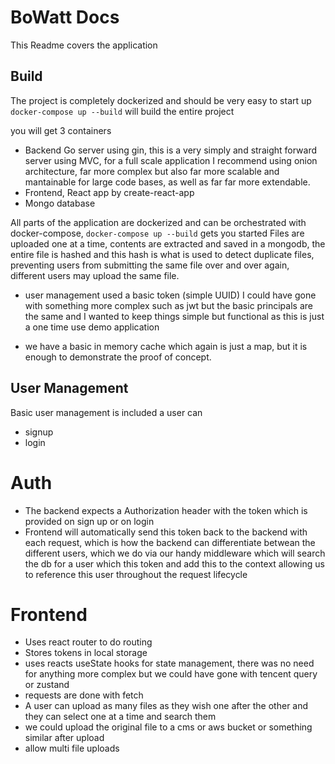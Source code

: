 # BoWatt Docs

This Readme covers the application

## Build
The project is completely dockerized and should be very easy to start up
`docker-compose up --build` will build the entire project

you will get 3 containers
- Backend Go server using gin, this is a very simply and straight forward server using MVC, for a full scale application I recommend using onion architecture, far more complex but also far more scalable and mantainable for large code bases, as well as far far more extendable.
- Frontend, React app by create-react-app
- Mongo database

All parts of the application are dockerized and can be orchestrated with docker-compose, `docker-compose up --build` gets you started
Files are uploaded one at a time, contents are extracted and saved in a mongodb, the entire file is hashed and this hash is what is used to detect duplicate files, preventing users from submitting the same file over and over again, different users may upload the same file.

- user management used a basic token (simple UUID) I could have gone with something more complex such as jwt but the basic principals are the same and I wanted to keep things simple but functional as this is just a one time use demo application

- we have a basic in memory cache which again is just a map, but it is enough to demonstrate the proof of concept.

## User Management
Basic user management is included a user can
- signup
- login

# Auth
- The backend expects a Authorization header with the token which is provided on sign up or on login
- Frontend will automatically send this token back to the backend with each request, which is how the backend can differentiate betwean the different users, which we do via our handy middleware which will search the db for a user which this token and add this to the context allowing us to reference this user throughout the request lifecycle

# Frontend
- Uses react router to do routing
- Stores tokens in local storage
- uses reacts useState hooks for state management, there was no need for anything more complex but we could have gone with tencent query or zustand
- requests are done with fetch
-  A user can upload as many files as they wish one after the other and they can select one at a time and search them
-  we could upload the original file to a cms or aws bucket or something similar after upload
- allow multi file uploads
